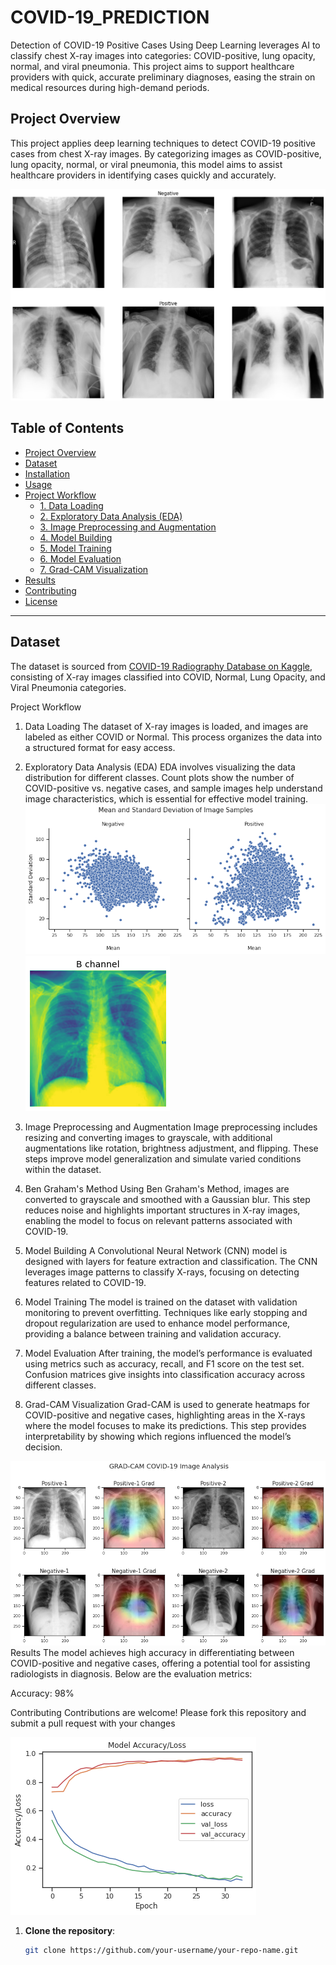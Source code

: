 # COVID-19_PREDICTION

Detection of COVID-19 Positive Cases Using Deep Learning leverages AI to classify chest X-ray images into categories: COVID-positive, lung opacity, normal, and viral pneumonia. This project aims to support healthcare providers with quick, accurate preliminary diagnoses, easing the strain on medical resources during high-demand periods.

## Project Overview

This project applies deep learning techniques to detect COVID-19 positive cases from chest X-ray images. By categorizing images as COVID-positive, lung opacity, normal, or viral pneumonia, this model aims to assist healthcare providers in identifying cases quickly and accurately.

![Sample X-Ray](https://github.com/1216-dev/COVID-19_PREDICTION/blob/main/download%20(3).png)

## Table of Contents

- [Project Overview](#project-overview)
- [Dataset](#dataset)
- [Installation](#installation)
- [Usage](#usage)
- [Project Workflow](#project-workflow)
  - [1. Data Loading](#1-data-loading)
  - [2. Exploratory Data Analysis (EDA)](#2-exploratory-data-analysis-eda)
  - [3. Image Preprocessing and Augmentation](#3-image-preprocessing-and-augmentation)
  - [4. Model Building](#4-model-building)
  - [5. Model Training](#5-model-training)
  - [6. Model Evaluation](#6-model-evaluation)
  - [7. Grad-CAM Visualization](#7-grad-cam-visualization)
- [Results](#results)
- [Contributing](#contributing)
- [License](#license)

---

## Dataset

The dataset is sourced from [COVID-19 Radiography Database on Kaggle](https://www.kaggle.com/tawsifurrahman/covid19-radiography-database), consisting of X-ray images classified into COVID, Normal, Lung Opacity, and Viral Pneumonia categories.

Project Workflow
1. Data Loading
The dataset of X-ray images is loaded, and images are labeled as either COVID or Normal. This process organizes the data into a structured format for easy access.

2. Exploratory Data Analysis (EDA)
EDA involves visualizing the data distribution for different classes. Count plots show the number of COVID-positive vs. negative cases, and sample images help understand image characteristics, which is essential for effective model training.
![Sample X-Ray](https://github.com/1216-dev/COVID-19_PREDICTION/blob/main/download%20(5).png)
![Sample X-Ray](https://github.com/1216-dev/COVID-19_PREDICTION/blob/main/download%20(4).png)
4. Image Preprocessing and Augmentation
Image preprocessing includes resizing and converting images to grayscale, with additional augmentations like rotation, brightness adjustment, and flipping. These steps improve model generalization and simulate varied conditions within the dataset.

5. Ben Graham's Method
Using Ben Graham's Method, images are converted to grayscale and smoothed with a Gaussian blur. This step reduces noise and highlights important structures in X-ray images, enabling the model to focus on relevant patterns associated with COVID-19.

6. Model Building
A Convolutional Neural Network (CNN) model is designed with layers for feature extraction and classification. The CNN leverages image patterns to classify X-rays, focusing on detecting features related to COVID-19.

7. Model Training
The model is trained on the dataset with validation monitoring to prevent overfitting. Techniques like early stopping and dropout regularization are used to enhance model performance, providing a balance between training and validation accuracy.

8. Model Evaluation
After training, the model’s performance is evaluated using metrics such as accuracy, recall, and F1 score on the test set. Confusion matrices give insights into classification accuracy across different classes.

9. Grad-CAM Visualization
Grad-CAM is used to generate heatmaps for COVID-positive and negative cases, highlighting areas in the X-rays where the model focuses to make its predictions. This step provides interpretability by showing which regions influenced the model’s decision.

![Sample X-Ray](https://github.com/1216-dev/COVID-19_PREDICTION/blob/main/download%20(8).png)
Results
The model achieves high accuracy in differentiating between COVID-positive and negative cases, offering a potential tool for assisting radiologists in diagnosis. Below are the evaluation metrics:

Accuracy: 98%

Contributing
Contributions are welcome! Please fork this repository and submit a pull request with your changes

![Sample X-Ray](https://github.com/1216-dev/COVID-19_PREDICTION/blob/main/download%20(7).png)

1. **Clone the repository**:
   ```bash
   git clone https://github.com/your-username/your-repo-name.git
